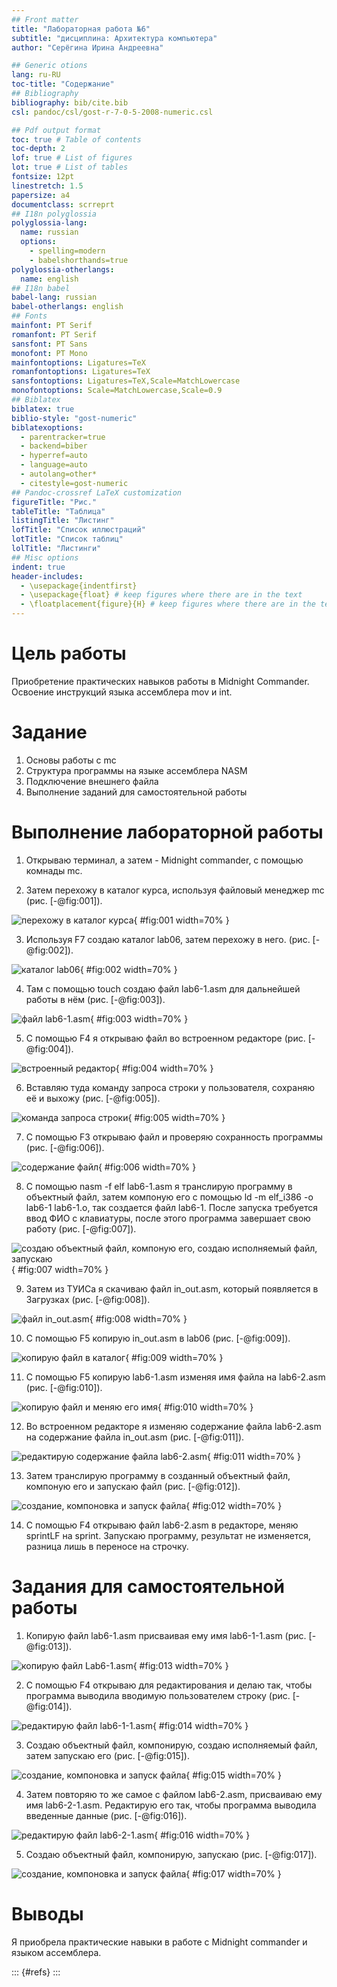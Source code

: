 ```yaml
---
## Front matter
title: "Лабораторная работа №6"
subtitle: "дисциплина: Архитектура компьютера"
author: "Серёгина Ирина Андреевна"

## Generic otions
lang: ru-RU
toc-title: "Содержание"
## Bibliography
bibliography: bib/cite.bib
csl: pandoc/csl/gost-r-7-0-5-2008-numeric.csl

## Pdf output format
toc: true # Table of contents
toc-depth: 2
lof: true # List of figures
lot: true # List of tables
fontsize: 12pt
linestretch: 1.5
papersize: a4
documentclass: scrreprt
## I18n polyglossia
polyglossia-lang:
  name: russian
  options:
	- spelling=modern
	- babelshorthands=true
polyglossia-otherlangs:
  name: english
## I18n babel
babel-lang: russian
babel-otherlangs: english
## Fonts
mainfont: PT Serif
romanfont: PT Serif
sansfont: PT Sans
monofont: PT Mono
mainfontoptions: Ligatures=TeX
romanfontoptions: Ligatures=TeX
sansfontoptions: Ligatures=TeX,Scale=MatchLowercase
monofontoptions: Scale=MatchLowercase,Scale=0.9
## Biblatex
biblatex: true
biblio-style: "gost-numeric"
biblatexoptions:
  - parentracker=true
  - backend=biber
  - hyperref=auto
  - language=auto
  - autolang=other*
  - citestyle=gost-numeric
## Pandoc-crossref LaTeX customization
figureTitle: "Рис."
tableTitle: "Таблица"
listingTitle: "Листинг"
lofTitle: "Список иллюстраций"
lotTitle: "Список таблиц"
lolTitle: "Листинги"
## Misc options
indent: true
header-includes:
  - \usepackage{indentfirst}
  - \usepackage{float} # keep figures where there are in the text
  - \floatplacement{figure}{H} # keep figures where there are in the text
---
```


# Цель работы

Приобретение практических навыков работы в Midnight Commander. Освоение инструкций языка ассемблера mov и int.

# Задание

1. Основы работы с mc
2. Структура программы на языке ассемблера NASM
3. Подключение внешнего файла
4. Выполнение заданий для самостоятельной работы

# Выполнение лабораторной работы

1. Открываю терминал, а затем - Midnight commander, с помощью комнады mc.

2. Затем перехожу в каталог курса, используя файловый менеджер mc (рис. [-@fig:001]).

![перехожу в каталог курса](image/1.jpg){ #fig:001 width=70% }

3. Используя F7 создаю каталог lab06, затем перехожу в него. (рис. [-@fig:002]).

![каталог lab06](image/2.jpg){ #fig:002 width=70% }

4. Там с помощью touch создаю файл lab6-1.asm для дальнейшей работы в нём (рис. [-@fig:003]).

![файл lab6-1.asm](image/3.jpg){ #fig:003 width=70% }

5. С помощью F4 я открываю файл во встроенном редакторе (рис. [-@fig:004]).

![встроенный редактор](image/4.jpg){ #fig:004 width=70% }

6. Вставляю туда команду запроса строки у пользователя, сохраняю её и выхожу (рис. [-@fig:005]).

![команда запроса строки](image/5.jpg){ #fig:005 width=70% }

7. С помощью F3 открываю файл и проверяю сохранность программы (рис. [-@fig:006]).

![содержание файл](image/6.jpg){ #fig:006 width=70% }

8. С помощью nasm -f elf lab6-1.asm я транслирую программу в объектный файл, затем компоную его с помощью  ld -m elf_i386 -o lab6-1 lab6-1.o, так создается файл lab6-1. 
После запуска требуется ввод ФИО с клавиатуры, после этого программа завершает свою работу (рис. [-@fig:007]).

![создаю объектный файл, компоную его, создаю исполняемый файл, запускаю](image/7.jpg){ #fig:007 width=70% }

9. Затем из ТУИСа я скачиваю файл in_out.asm, который появляется в Загрузках (рис. [-@fig:008]).

![файл in_out.asm](image/8.jpg){ #fig:008 width=70% }

10. С помощью F5 копирую in_out.asm в lab06 (рис. [-@fig:009]).

![копирую файл в каталог](image/9.jpg){ #fig:009 width=70% }

11. С помощью F5 копирую lab6-1.asm изменяя имя файла на lab6-2.asm (рис. [-@fig:010]).

![копирую файл и меняю его имя](image/10.jpg){ #fig:010 width=70% }

12. Во встроенном редакторе я изменяю содержание файла lab6-2.asm на содержание файла in_out.asm (рис. [-@fig:011]).

![редактирую содержание файла lab6-2.asm](image/11.jpg){ #fig:011 width=70% }

13. Затем транслирую программу в созданный объектный файл, компоную его и запускаю файл (рис. [-@fig:012]).

![создание, компоновка и запуск файла](image/12.jpg){ #fig:012 width=70% }

14. С помощью F4 открываю файл lab6-2.asm в редакторе, меняю sprintLF на sprint. Запускаю программу, результат не изменяется, разница лишь в переносе на строчку.

# Задания для самостоятельной работы

1. Копирую файл lab6-1.asm присваивая ему имя lab6-1-1.asm (рис. [-@fig:013]).

![копирую файл Lab6-1.asm](image/13.jpg){ #fig:013 width=70% }

2. С помощью F4 открываю для редактирования и делаю так, чтобы программа выводила вводимую пользователем строку (рис. [-@fig:014]).

![редактирую файл lab6-1-1.asm](image/14.jpg){ #fig:014 width=70% }

3. Создаю объектный файл, компонирую, создаю исполняемый файл, затем запускаю его (рис. [-@fig:015]).

![создание, компоновка и запуск файла](image/15.jpg){ #fig:015 width=70% }

4. Затем повторяю то же самое с файлом lab6-2.asm, присваиваю ему имя lab6-2-1.asm. Редактирую его так, чтобы программа выводила введенные данные (рис. [-@fig:016]).

![редактирую файл lab6-2-1.asm](image/16.jpg){ #fig:016 width=70% }

5. Создаю объектный файл, компонирую, запускаю (рис. [-@fig:017]).

![создание, компоновка и запуск файла](image/17.jpg){ #fig:017 width=70% }

# Выводы

Я приобрела практические навыки в работе с Midnight commander и языком ассемблера.


::: {#refs}
:::
